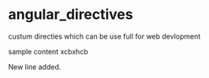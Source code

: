 # angular_directives
custum directies which can be use full for web devlopment 

sample content xcbxhcb

New line added.

